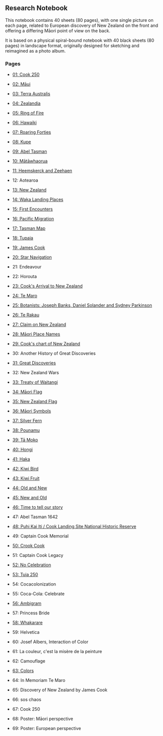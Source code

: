 ## Research Notebook

This notebook contains 40 sheets (80 pages), with one single picture
on each page, related to European discovery of New Zealand on the
front and offering a differing Māori point of view on the back.

It is based on a physical spiral-bound notebook with 40 black sheets
(80 pages) in landscape format, originally designed for sketching and
reimagined as a photo album.

### Pages

* [01: Cook 250](p01-cook-250/README.md)

* [02: Māui](p02-maui/README.md)
* [03: Terra Australis](p03-terra-australis/README.md)

* [04: Zealandia](p04-zealandia/README.md)
* [05: Ring of Fire](p05-ring-of-fire/README.md)

* [06: Hawaiki](p06-hawaiki/README.md)
* [07: Roaring Forties](p07-roaring-forties/README.md)

* [08: Kupe](p08-kupe/README.md)
* [09: Abel Tasman](p09-abel-tasman/README.md)

* [10: Mātāwhaorua](p10-matawhaorua/README.md)
* [11: Heemskerck and Zeehaen](p11-tasman-ships/README.md)

* 12: Aotearoa
* [13: New Zealand](p13-new-zealand/README.md)

* [14: Waka Landing Places](p14-waka-landing/README.md)
* [15: First Encounters](p15-first-encounters/README.md)

* [16: Pacific Migration](p16-pacific-migration/README.md)
* [17: Tasman Map](p17-tasman-map/README.md)

* [18: Tupaia](p18-tupaia/README.md)
* [19: James Cook](p19-james-cook/README.md)

* [20: Star Navigation](p20-star-navigation/README.md)
* 21: Endeavour

* 22: Horouta
* [23: Cook's Arrival to New Zealand](p23-cook-arrival/README.md)

* [24: Te Maro](p24-te-maro/README.md)
* [25: Botanists: Joseph Banks, Daniel Solander and Sydney Parkinson](p25-botanists/README.md)

* [26: Te Rakau](p26-te-rakau/README.md)
* [27: Claim on New Zealand](p27-claim-on-new-zealand/README.md)

* [28: Māori Place Names](p28-maori-place-names/README.md)
* [29: Cook's chart of New Zealand](p29-cook-chart/README.md)

* 30: Another History of Great Discoveries
* [31: Great Discoveries](p31-great-discoveries/README.md)

* 32: New Zealand Wars
* [33: Treaty of Waitangi](p33-treaty-of-waitangi/README.md)

* [34: Māori Flag](p34-maori-flag/README.md)
* [35: New Zealand Flag](p35-new-zealand-flag/README.md)

* [36: Māori Symbols](p36-maori-symbols/README.md)
* [37: Silver Fern](p37-silver-fern/README.md)

* [38: Pounamu](p38-pounamu/README.md)
* [39: Tā Moko](p39-ta-moko/README.md)

* [40: Hongi](p40-hongi/README.md)
* [41: Haka](p41-haka/README.md)

* [42: Kiwi Bird](p42-kiwi-bird/README.md)
* [43: Kiwi Fruit](p43-kiwi-fruit/README.md)

* [44: Old and New](p44-old-and-new/README.md)
* [45: New and Old](p45-new-and-old/README.md)

* [46: Time to tell our story](p46-time-to-tell-our-story/README.md)
* 47: Abel Tasman 1642

* [48: Puhi Kai Iti / Cook Landing Site National Historic Reserve](p48-puhi-kai-iti/README.md)
* 49: Captain Cook Memorial

* [50: Crook Cook](p50-crook-cook/README.md)
* 51: Captain Cook Legacy

* [52: No Celebration](p52-no-celebration/README.md)
* [53: Tuia 250](p53-tuia-250/README.md)

* 54: Cocacolonization
* 55: Coca-Cola: Celebrate

* [56: Ambigram](p52-ambigram/README.md)
* 57: Princess Bride

* [58: Whakarare](p54-whakarare/README.md)
* 59: Helvetica

* 60: Josef Albers, Interaction of Color
* 61: La couleur, c'est la misère de la peinture

* 62: Camouflage
* [63: Colors](p63-colors/README.md)

* 64: In Memoriam Te Maro
* 65: Discovery of New Zealand by James Cook

* 66: sos chaos
* 67: Cook 250

* 68: Poster: Māori perspective
* 69: Poster: European perspective


